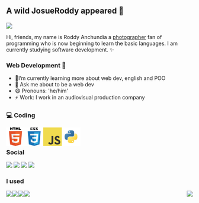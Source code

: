 ## A wild JosueRoddy appeared 👋

<img align="center" src="https://media.giphy.com/media/13HgwGsXF0aiGY/giphy.gif">



Hi, friends, my name is Roddy Anchundia a [photographer] fan of programming who is now beginning to learn the basic languages. I am currently studying software development. ✨

### Web Development 🌱


- 📕I’m currently learning more about web dev, english and POO
- 💬 Ask me about to be a web dev
- 😄 Pronouns: 'he/him'
- ⚡ Work: I work in an audiovisual production company

### 💻 Coding 
<img align="left" alt="HTML5" width="50px" src="https://raw.githubusercontent.com/github/explore/80688e429a7d4ef2fca1e82350fe8e3517d3494d/topics/html/html.png" />

<img align="left" alt="CSS" width="50px" src="https://raw.githubusercontent.com/github/explore/80688e429a7d4ef2fca1e82350fe8e3517d3494d/topics/css/css.png"/>

<img align="left" alt="JAVASCRIPT" width="50px" src="https://raw.githubusercontent.com/github/explore/80688e429a7d4ef2fca1e82350fe8e3517d3494d/topics/javascript/javascript.png" />

<img align="left" alt="JAVASCRIPT" width="50px" src="https://raw.githubusercontent.com/github/explore/80688e429a7d4ef2fca1e82350fe8e3517d3494d/topics/python/python.png" />

<br/>

<br/>

### Social

<img src="https://img.shields.io/badge/Telegram-2CA5E0?style=for-the-badge&logo=telegram&logoColor=white" >
<img src="https://img.shields.io/badge/Instagram-E4405F?style=for-the-badge&logo=instagram&logoColor=white">
<img src="https://img.shields.io/badge/Gmail-D14836?style=for-the-badge&logo=gmail&logoColor=white">
<img src="https://img.shields.io/badge/GitHub-100000?style=for-the-badge&logo=github&logoColor=white">


### I used
<img align= "left" src="https://img.shields.io/badge/Visual studio-1A75C8?style=for-the-badge&logo=visualstudiocode&logoColor=white">
<img align="left" src="https://img.shields.io/badge/Photoshop-4169E1?style=for-the-badge&logo=adobephotoshop&logoColor=white">
<img align="left" src="https://img.shields.io/badge/Premiere pro-7A3ADA?style=for-the-badge&logo=adobepremierepro&logoColor=white">
<img src="https://img.shields.io/badge/After effects-A910A7?style=for-the-badge&logo=adobeaftereffects&logoColor=white">
<img align="right" src="https://img.shields.io/badge/Lightroom-065CD6?style=for-the-badge&logo=adobelightroom&logoColor=white">



<!--  Links -->
[photographer]: https://www.instagram.com/josueroddy/